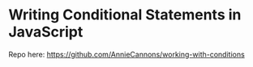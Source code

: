 # Writing Conditional Statements in JavaScript

Repo here: https://github.com/AnnieCannons/working-with-conditions